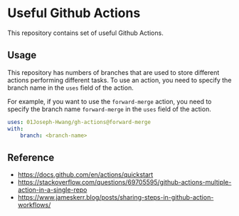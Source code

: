 # Useful Github Actions

This repository contains set of useful Github Actions.

## Usage

This repository has numbers of branches that are used to store different actions performing different tasks. To use an action, you need to specify the branch name in the `uses` field of the action.

For example, if you want to use the `forward-merge` action, you need to specify the branch name `forward-merge` in the `uses` field of the action.

```yaml
uses: 01Joseph-Hwang/gh-actions@forward-merge
with:
    branch: <branch-name>
```

## Reference

- https://docs.github.com/en/actions/quickstart
- https://stackoverflow.com/questions/69705595/github-actions-multiple-action-in-a-single-repo
- https://www.jameskerr.blog/posts/sharing-steps-in-github-action-workflows/

